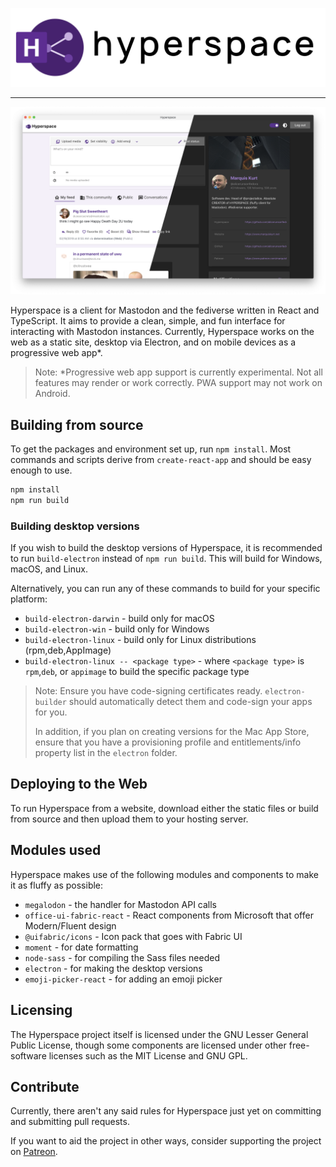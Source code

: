 ![Hyperspace logomark](logomark.svg)

---

![Hyperspace screenshot](screenshot.png)

Hyperspace is a client for Mastodon and the fediverse written in React and TypeScript. It aims to provide a clean, simple, and fun interface for interacting with Mastodon instances. Currently, Hyperspace works on the web as a static site, desktop via Electron, and on mobile devices as a progressive web app*.

> Note: *Progressive web app support is currently experimental. Not all features may render or work correctly. PWA support may not work on Android.

## Building from source

To get the packages and environment set up, run `npm install`. Most commands and scripts derive from `create-react-app` and should be easy enough to use.

```bash
npm install
npm run build
```

### Building desktop versions

If you wish to build the desktop versions of Hyperspace, it is recommended to run `build-electron` instead of `npm run build`. This will build for Windows, macOS, and Linux.

Alternatively, you can run any of these commands to build for your specific platform:

- `build-electron-darwin` - build only for macOS
- `build-electron-win` - build only for Windows
- `build-electron-linux` - build only for Linux distributions (rpm,deb,AppImage)
- `build-electron-linux -- <package type>` - where `<package type>` is `rpm`,`deb`, or `appimage` to build the specific package type

> Note: Ensure you have code-signing certificates ready. `electron-builder` should automatically detect them and code-sign your apps for you.
>
> In addition, if you plan on creating versions for the Mac App Store, ensure that you have a provisioning profile and entitlements/info property list in the `electron` folder.

## Deploying to the Web

To run Hyperspace from a website, download either the static files or build from source and then upload them to your hosting server.

## Modules used

Hyperspace makes use of the following modules and components to make it as fluffy as possible:

- `megalodon` - the handler for Mastodon API calls
- `office-ui-fabric-react` - React components from Microsoft that offer Modern/Fluent design
- `@uifabric/icons` - Icon pack that goes with Fabric UI
- `moment` - for date formatting
- `node-sass` - for compiling the Sass files needed
- `electron` - for making the desktop versions
- `emoji-picker-react` - for adding an emoji picker

## Licensing

The Hyperspace project itself is licensed under the GNU Lesser General Public License, though some components are licensed under other free-software licenses such as the MIT License and GNU GPL.

## Contribute

Currently, there aren't any said rules for Hyperspace just yet on committing and submitting pull requests.

If you want to aid the project in other ways, consider supporting the project on [Patreon](https://patreon.com/marquiskurt).